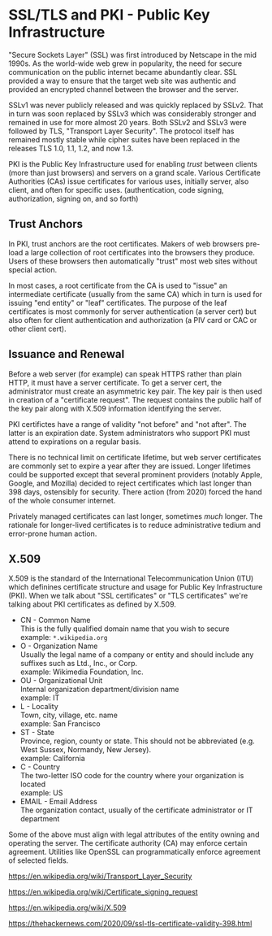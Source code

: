 # SSL/TLS and PKI - Public Key Infrastructure

"Secure Sockets Layer" (SSL) was first introduced by Netscape
in the mid 1990s. As the world-wide web grew in popularity, the need for
secure communication on the public internet became abundantly clear.
SSL provided a way to ensure that the target web site was authentic
and provided an encrypted channel between the browser and the server.

SSLv1 was never publicly released and was quickly replaced by SSLv2.
That in turn was soon replaced by SSLv3 which was considerably stronger
and remained in use for more almost 20 years. Both SSLv2 and SSLv3
were followed by TLS, "Transport Layer Security". The protocol itself
has remained mostly stable while cipher suites have been replaced
in the releases TLS 1.0, 1.1, 1.2, and now 1.3.

PKI is the Public Key Infrastructure used for enabling *trust*
between clients (more than just browsers) and servers on a grand scale.
Various Certificate Authorities (CAs) issue certificates for various
uses, initially server, also client, and often for specific uses.
(authentication, code signing, authorization, signing on, and so forth)

## Trust Anchors

In PKI, trust anchors are the root certificates.
Makers of web browsers pre-load a large collection of root certificates
into the browsers they produce. Users of these browsers then automatically
"trust" most web sites without special action.

In most cases, a root certificate from the CA is used to "issue" an
intermediate certificate (usually from the same CA) which in turn is used
for issuing "end entity" or "leaf" certificates. The purpose of the leaf
certificates is most commonly for server authentication (a server cert)
but also often for client authentication and authorization (a PIV card
or CAC or other client cert).

## Issuance and Renewal

Before a web server (for example) can speak HTTPS rather than plain HTTP,
it must have a server certificate. To get a server cert, the administrator
must create an asymmetric key pair. The key pair is then used in creation
of a "certificate request". The request contains the public half of the
key pair along with X.509 information identifying the server.

PKI certifictes have a range of validity "not before" and "not after".
The latter is an expiration date. System administrators who support PKI
must attend to expirations on a regular basis.

There is no technical limit on certificate lifetime, but web server
certificates are commonly set to expire a year after they are issued.
Longer lifetimes could be supported except that several prominent 
providers (notably Apple, Google, and Mozilla) decided to reject
certificates which last longer than 398 days, ostensibly for security.
There action (from 2020) forced the hand of the whole consumer internet.

Privately managed certificates can last longer, sometimes *much* longer.
The rationale for longer-lived certificates is to reduce administrative
tedium and error-prone human action.





## X.509

X.509 is the standard of the International Telecommunication Union (ITU)
which definines certificate structure and usage for Public Key Infrastructure
(PKI). When we talk about "SSL certificates" or "TLS certificates" we're
talking about PKI certificates as defined by X.509.




* CN - Common Name <br/>
This is the fully qualified domain name that you wish to secure <br/>
example: `*.wikipedia.org`
* O - Organization Name <br/>
Usually the legal name of a company or entity and should include any suffixes such as Ltd., Inc., or Corp. <br/>
example: Wikimedia Foundation, Inc.
* OU - Organizational Unit <br/>
Internal organization department/division name <br/>
example: IT
* L - Locality <br/>
Town, city, village, etc. name <br/>
example: San Francisco
* ST - State <br/>
Province, region, county or state. This should not be abbreviated (e.g. West Sussex, Normandy, New Jersey). <br/>
example: California
* C - Country <br/>
The two-letter ISO code for the country where your organization is located <br/>
example: US
* EMAIL - Email Address <br/>
The organization contact, usually of the certificate administrator or IT department


Some of the above must align with legal attributes of the entity
owning and operating the server. The certificate authority (CA) may
enforce certain agreement. Utilities like OpenSSL can programmatically
enforce agreement of selected fields.



https://en.wikipedia.org/wiki/Transport_Layer_Security

https://en.wikipedia.org/wiki/Certificate_signing_request

https://en.wikipedia.org/wiki/X.509

https://thehackernews.com/2020/09/ssl-tls-certificate-validity-398.html






